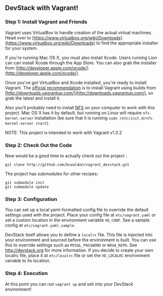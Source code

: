## DevStack with Vagrant!

### Step 1: Install Vagrant and Friends
Vagrant uses VirtualBox to handle creation of the actual virtual machines. Head over to [https://www.virtualbox.org/wiki/Downloads](https://www.virtualbox.org/wiki/Downloads) to find the appropriate installer for your system.

If you're running Mac OS X, you must also install Xcode. Users running Lion can can install Xcode through the App Store. You can also grab the installer from [http://developer.apple.com/xcode/](http://developer.apple.com/xcode/).

Once you've got VirtualBox and Xcode installed, you're ready to install Vagrant. The [official recommendation](http://docs.vagrantup.com/v2/installation/index.html) is to install Vagrant using builds from [http://downloads.vagrantup.com/](http://downloads.vagrantup.com/), so grab the latest and install it.

Also you'll probably need to install [NFS](http://en.wikipedia.org/wiki/Network_File_System) on your computer to work with this project. Mac OS X has it by default, but running on Linux will require ```nfs-kernel-server``` installation (be sure that it is running ```sudo /etc/init.d/nfs-kernel-server start```).

NOTE: This project is intended to work with Vagrant v1.3.2

### Step 2: Check Out the Code
Now would be a good time to actually check out the project :

    git clone http://github.com/bcwaldon/vagrant_devstack.git

The project has submodules for other recipes:

    git submodule init
    git submodule update

### Step 3: Configuration
You can set up a local yaml-formatted config file to override the default settings used with the project. Place your config file at `etc/vagrant.yaml` or set a custom location in the environment variable `VD_CONF`. See a sample config at `etc/vagrant.yaml.sample`.

DevStack itself allows you to define a `localrc` file. This file is injected into your environment and sourced before the environment is built. You can use this to override settings such as `MYSQL_PASSWORD` or `NOVA_REPO`. See http://devstack.org for more information. If you decide to create your own localrc file, place it at `etc/localrc` file or set the `VD_LOCALRC` environment variable to its location.

### Step 4: Execution
At this point you can run `vagrant up` and ssh into your DevStack environment!
